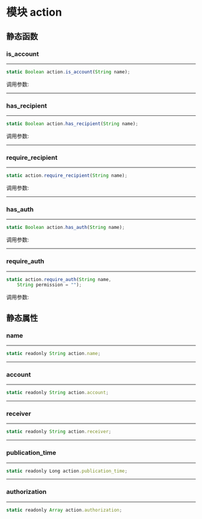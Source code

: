 # 模块 action

## 静态函数
        
### is_account
****

```JavaScript
static Boolean action.is_account(String name);
```

调用参数:

--------------------------
### has_recipient
****

```JavaScript
static Boolean action.has_recipient(String name);
```

调用参数:

--------------------------
### require_recipient
****

```JavaScript
static action.require_recipient(String name);
```

调用参数:

--------------------------
### has_auth
****

```JavaScript
static Boolean action.has_auth(String name);
```

调用参数:

--------------------------
### require_auth
****

```JavaScript
static action.require_auth(String name,
    String permission = "");
```

调用参数:

## 静态属性
        
### name
****

```JavaScript
static readonly String action.name;
```

--------------------------
### account
****

```JavaScript
static readonly String action.account;
```

--------------------------
### receiver
****

```JavaScript
static readonly String action.receiver;
```

--------------------------
### publication_time
****

```JavaScript
static readonly Long action.publication_time;
```

--------------------------
### authorization
****

```JavaScript
static readonly Array action.authorization;
```


